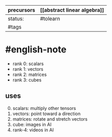 | precursors | [[abstract linear algebra]] |
| ---------- | --------------------------- |
| status:    | #tolearn                    |
| #tags      |                             |
# #english-note 
- rank 0: scalars
- rank 1: vectors
- rank 2: matrices
- rank 3: cubes
## uses
0. scalars: multiply other tensors
1. vectors: point toward a direction
2. matrices: rotate and stretch vectors
3. cube: images in AI
4. rank-4: videos in AI